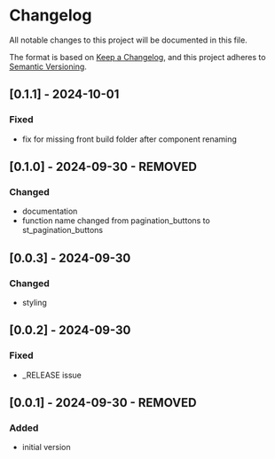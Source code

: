 # Changelog

All notable changes to this project will be documented in this file.

The format is based on [Keep a Changelog](https://keepachangelog.com/en/1.1.0/),
and this project adheres to [Semantic Versioning](https://semver.org/spec/v2.0.0.html).

## [0.1.1] - 2024-10-01

### Fixed
- fix for missing front build folder after component renaming

## [0.1.0] - 2024-09-30 - REMOVED

### Changed
- documentation
- function name changed from pagination_buttons to st_pagination_buttons

## [0.0.3] - 2024-09-30

### Changed
- styling

## [0.0.2] - 2024-09-30

### Fixed
- _RELEASE issue

## [0.0.1] - 2024-09-30 - REMOVED

### Added
- initial version
